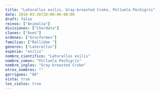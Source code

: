 ```yaml
---
title: "Laterallus exilis, Gray-breasted Crake, Polluela Pechigrís"
date: 2018-03-26T20:00:00-00:00
draft: false
reinos: ["Animalia"]
divisiones: ["Chordata"]
clases: ["Aves"]
ordenes: ["Gruiformes"]
familias: ["Rallidae "]
generos: ["Laterallus"]
especie: "exilis"
nombre_cientifico: "Laterallus exilis"
nombre_comun: "Polluela Pechigrís"
nombre_ingles: "Gray-breasted Crake"
otros_nombres: ""
garrigues: "88"
vista: true
los_cielos: true
---
```

